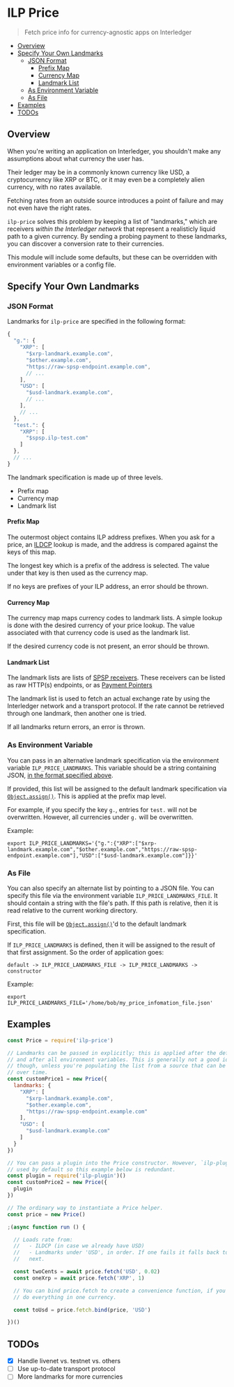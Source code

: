 # ILP Price
> Fetch price info for currency-agnostic apps on Interledger

- [Overview](#overview)
- [Specify Your Own Landmarks](#specify-your-own-landmarks)
  - [JSON Format](#json-format)
    - [Prefix Map](#prefix-map)
    - [Currency Map](#currency-map)
    - [Landmark List](#landmark-list)
  - [As Environment Variable](#environment-variable)
  - [As File](#file)
- [Examples](#examples)
- [TODOs](#todos)

## Overview

When you're writing an application on Interledger, you shouldn't make any
assumptions about what currency the user has.

Their ledger may be in a commonly known currency like USD, a cryptocurrency
like XRP or BTC, or it may even be a completely alien currency, with no rates
available.

Fetching rates from an outside source introduces a point of failure and may not
even have the right rates.

`ilp-price` solves this problem by keeping a list of "landmarks," which are
receivers _within the Interledger network_ that represent a realisticly liquid
path to a given currency. By sending a probing payment to these landmarks, you
can discover a conversion rate to their currencies.

This module will include some defaults, but these can be overridden with
environment variables or a config file.

## Specify Your Own Landmarks

### JSON Format

Landmarks for `ilp-price` are specified in the following format:

```js
{
  "g.": {
    "XRP": [
      "$xrp-landmark.example.com",
      "$other.example.com",
      "https://raw-spsp-endpoint.example.com",
      // ...
    ],
    "USD": [
      "$usd-landmark.example.com",
      // ...
    ],
    // ...
  },
  "test.": {
    "XRP": [
      "$spsp.ilp-test.com"
    ]
  },
  // ...
}
```

The landmark specification is made up of three levels.

- Prefix map
- Currency map
- Landmark list

#### Prefix Map

The outermost object contains ILP address prefixes. When you ask for a price,
an [ILDCP](https://github.com/interledgerjs/ilp-protocol-ildcp) lookup is made,
and the address is compared against the keys of this map.

The longest key which is a prefix of the address is selected. The value under
that key is then used as the currency map.

If no keys are prefixes of your ILP address, an error should be thrown.

#### Currency Map

The currency map maps currency codes to landmark lists. A simple lookup is done
with the desired currency of your price lookup. The value associated with that
currency code is used as the landmark list.

If the desired currency code is not present, an error should be thrown.

#### Landmark List

The landmark lists are lists of [SPSP
receivers](https://github.com/interledger/rfcs/blob/master/0009-simple-payment-setup-protocol/0009-simple-payment-setup-protocol.md).
These receivers can be listed as raw HTTP(s) endpoints, or as [Payment
Pointers](https://github.com/interledger/rfcs/blob/master/0026-payment-pointers/0026-payment-pointers.md)

The landmark list is used to fetch an actual exchange rate by using the
Interledger network and a transport protocol. If the rate cannot be retrieved
through one landmark, then another one is tried.

If all landmarks return errors, an error is thrown.

### As Environment Variable

You can pass in an alternative landmark specification via the environment variable
`ILP_PRICE_LANDMARKS`. This variable should be a string containing JSON, [in the
format specified above](#json-format).

If provided, this list will be assigned to the default landmark specification
via
[`Object.assign()`](https://developer.mozilla.org/en-US/docs/Web/JavaScript/Reference/Global_Objects/Object/assign).
This is applied at the prefix map level.

For example, if you specify the key `g.`, entries for `test.` will not be
overwritten. However, all currencies under `g.` will be overwritten.

Example:

```
export ILP_PRICE_LANDMARKS='{"g.":{"XRP":["$xrp-landmark.example.com","$other.example.com","https://raw-spsp-endpoint.example.com"],"USD":["$usd-landmark.example.com"]}}'
```

### As File

You can also specify an alternate list by pointing to a JSON file. You can
specify this file via the environment variable `ILP_PRICE_LANDMARKS_FILE`.  It
should contain a string with the file's path. If this path is relative, then it
is read relative to the current working directory.

First, this file will be
[`Object.assign()`](https://developer.mozilla.org/en-US/docs/Web/JavaScript/Reference/Global_Objects/Object/assign)'d
to the default landmark specification.

If `ILP_PRICE_LANDMARKS` is defined, then it will be assigned to the result of that first assignment.
So the order of application goes:

```
default -> ILP_PRICE_LANDMARKS_FILE -> ILP_PRICE_LANDMARKS -> constructor
```

Example:

```
export ILP_PRICE_LANDMARKS_FILE='/home/bob/my_price_infomation_file.json'
```

## Examples

```js
const Price = require('ilp-price')

// Landmarks can be passed in explicitly; this is applied after the defaults
// and after all environment variables. This is generally not a good idea,
// though, unless you're populating the list from a source that can be updated
// over time.
const customPrice1 = new Price({
  landmarks: {
    "XRP": [
      "$xrp-landmark.example.com",
      "$other.example.com",
      "https://raw-spsp-endpoint.example.com"
    ],
    "USD": [
      "$usd-landmark.example.com"
    ]
  }
})

// You can pass a plugin into the Price constructor. However, `ilp-plugin` is
// used by default so this example below is redundant.
const plugin = require('ilp-plugin')()
const customPrice2 = new Price({
  plugin
})

// The ordinary way to instantiate a Price helper.
const price = new Price()

;(async function run () {

  // Loads rate from:
  //   - ILDCP (in case we already have USD)
  //   - Landmarks under 'USD', in order. If one fails it falls back to the
  //   next.

  const twoCents = await price.fetch('USD', 0.02)
  const oneXrp = await price.fetch('XRP', 1)

  // You can bind price.fetch to create a convenience function, if you plan to
  // do everything in one currency.

  const toUsd = price.fetch.bind(price, 'USD')

})()
```

## TODOs

- [x] Handle livenet vs. testnet vs. others
- [ ] Use up-to-date transport protocol
- [ ] More landmarks for more currencies
